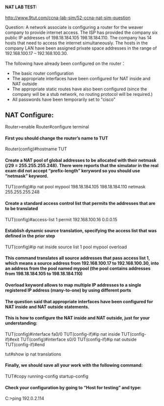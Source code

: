 #### NAT LAB TEST:
http://www.9tut.com/ccna-lab-sim/52-ccna-nat-sim-question

Question:
A network associate is configuring a router for the weaver company to provide internet access. The ISP has provided the company 
six public IP addresses of 198.18.184.105 198.18.184.110. The company has 14 hosts that need to access the internet simultaneously. 
The hosts in the company LAN have been assigned private space addresses in the range of 192.168.100.17 – 192.168.100.30.

The following have already been configured on the router：
- The basic router configuration
- The appropriate interfaces have been configured for NAT inside and NAT outside
- The appropriate static routes have also been configured (since the company will be a stub network, no routing protocol will be required.)
- All passwords have been temporarily set to "cisco"


NAT Configure:
------------------------------------------------------
Router>enable
Router#configure terminal
#### First you should change the router’s name to TUT
Router(config)#hostname TUT

#### Create a NAT pool of global addresses to be allocated with their netmask (/29 = 255.255.255.248). There were reports that the simulator in the real exam did not accept “prefix-length” keryword so you should use “netmask” keyword.
TUT(config)#ip nat pool mypool 198.18.184.105 198.18.184.110 netmask 255.255.255.248

#### Create a standard access control list that permits the addresses that are to be translated
TUT(config)#access-list 1 permit 192.168.100.16 0.0.0.15

#### Establish dynamic source translation, specifying the access list that was defined in the prior step
TUT(config)#ip nat inside source list 1 pool mypool overload

#### This command translates all source addresses that pass access list 1, which means a source address from 192.168.100.17 to 192.168.100.30, into an address from the pool named mypool (the pool contains addresses from 198.18.184.105 to 198.18.184.110)

#### Overload keyword allows to map multiple IP addresses to a single registered IP address (many-to-one) by using different ports

#### The question said that appropriate interfaces have been configured for NAT inside and NAT outside statements.

#### This is how to configure the NAT inside and NAT outside, just for your understanding:
TUT(config)#interface fa0/0
TUT(config-if)#ip nat inside
TUT(config-if)#exit
TUT(config)#interface s0/0
TUT(config-if)#ip nat outside
TUT(config-if)#end

tut#show ip nat translations

#### Finally, we should save all your work with the following command:
TUT#copy running-config startup-config

#### Check your configuration by going to “Host for testing” and type:
C:\>ping 192.0.2.114

